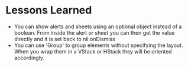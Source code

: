 #  Lessons Learned

- You can show alerts and sheets using an optional object instead of a boolean. From inside the alert or sheet you can then get the value directly and it is set back to nil onDismiss
- You can use 'Group' to group elements without specifying the layout. When you wrap them in a VStack or HStack they will be oriented accordingly.
